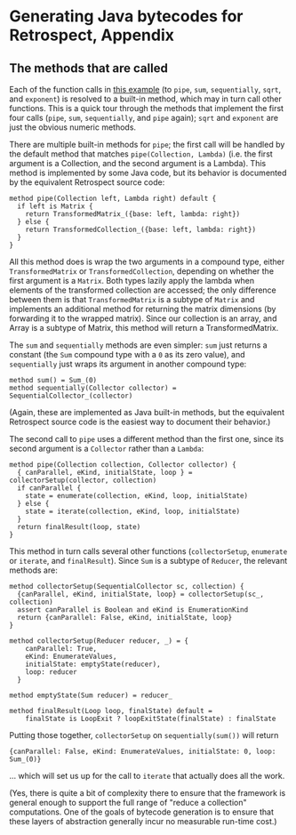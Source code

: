 # Generating Java bytecodes for Retrospect, Appendix

## The methods that are called

Each of the function calls in [this example](codegen_3.md#the-vm-instructions)
(to `pipe`, `sum`, `sequentially`, `sqrt`, and `exponent`) is resolved to a
built-in method, which may in turn call other functions. This is a quick tour
through the methods that implement the first four calls (`pipe`, `sum`,
`sequentially`, and `pipe` again); `sqrt` and `exponent` are just the obvious
numeric methods.

There are multiple built-in methods for `pipe`; the first call will be handled
by the default method that matches `pipe(Collection, Lambda)` (i.e. the first
argument is a Collection, and the second argument is a Lambda). This method is
implemented by some Java code, but its behavior is documented by the equivalent
Retrospect source code:

```
method pipe(Collection left, Lambda right) default {
  if left is Matrix {
    return TransformedMatrix_({base: left, lambda: right})
  } else {
    return TransformedCollection_({base: left, lambda: right})
  }
}
```

All this method does is wrap the two arguments in a compound type, either
`TransformedMatrix` or `TransformedCollection`, depending on whether the first
argument is a `Matrix`. Both types lazily apply the lambda when elements of the
transformed collection are accessed; the only difference between them is that
`TransformedMatrix` is a subtype of `Matrix` and implements an additional method
for returning the matrix dimensions (by forwarding it to the wrapped matrix).
Since our collection is an array, and Array is a subtype of Matrix, this method
will return a TransformedMatrix.

The `sum` and `sequentially` methods are even simpler: `sum` just returns a
constant (the `Sum` compound type with a `0` as its zero value), and
`sequentially` just wraps its argument in another compound type:

```
method sum() = Sum_(0)
method sequentially(Collector collector) = SequentialCollector_(collector)
```

(Again, these are implemented as Java built-in methods, but the equivalent
Retrospect source code is the easiest way to document their behavior.)

The second call to `pipe` uses a different method than the first one, since its
second argument is a `Collector` rather than a `Lambda`:

```
method pipe(Collection collection, Collector collector) {
  { canParallel, eKind, initialState, loop } = collectorSetup(collector, collection)
  if canParallel {
    state = enumerate(collection, eKind, loop, initialState)
  } else {
    state = iterate(collection, eKind, loop, initialState)
  }
  return finalResult(loop, state)
}
```

This method in turn calls several other functions (`collectorSetup`, `enumerate`
or `iterate`, and `finalResult`). Since `Sum` is a subtype of `Reducer`, the
relevant methods are:

```
method collectorSetup(SequentialCollector sc, collection) {
  {canParallel, eKind, initialState, loop} = collectorSetup(sc_, collection)
  assert canParallel is Boolean and eKind is EnumerationKind
  return {canParallel: False, eKind, initialState, loop}
}

method collectorSetup(Reducer reducer, _) = {
    canParallel: True,
    eKind: EnumerateValues,
    initialState: emptyState(reducer),
    loop: reducer
  }

method emptyState(Sum reducer) = reducer_

method finalResult(Loop loop, finalState) default =
    finalState is LoopExit ? loopExitState(finalState) : finalState
```

Putting those together, `collectorSetup` on `sequentially(sum())` will return

```
{canParallel: False, eKind: EnumerateValues, initialState: 0, loop: Sum_(0)}
```

... which will set us up for the call to `iterate` that actually does all the
work.

(Yes, there is quite a bit of complexity there to ensure that the framework is
general enough to support the full range of "reduce a collection" computations.
One of the goals of bytecode generation is to ensure that these layers of
abstraction generally incur no measurable run-time cost.)

